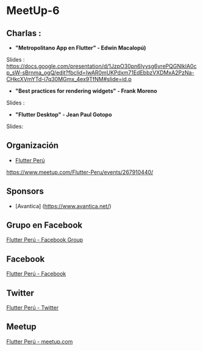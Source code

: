 # MeetUp-6

## Charlas :

- **"Metropolitano App en Flutter" - Edwin Macalopú)**

Slides : https://docs.google.com/presentation/d/1JzpO30pn6Iyysg6vrePQGNlklA0cp_sW-sBrnma_ogQ/edit?fbclid=IwAR0mUKPdxm71EdEbbzVXDMxA2PzNa-CHkcXVmYTd-i7q30MGmx_4ex9TfNM#slide=id.p


- **"Best practices for rendering widgets" - Frank Moreno**

Slides  : 


- **"Flutter Desktop" - Jean Paul Gotopo**

Slides: 



## Organización 
- [Flutter Perú](https://github.com/FlutterPeru)


https://www.meetup.com/Flutter-Peru/events/267910440/


## Sponsors

- [Avantica] (https://www.avantica.net/)

## Grupo en Facebook 

[Flutter Perú - Facebook Group](https://www.facebook.com/groups/flutterperu)

## Facebook 

[Flutter Perú - Facebook](https://www.facebook.com/FlutterPeru)

## Twitter 

[Flutter Perú - Twitter](https://twitter.com/FlutterPeru)

## Meetup 

[Flutter Perú - meetup.com](https://www.meetup.com/Flutter-Peru/)
